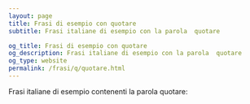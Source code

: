 ```yaml
---
layout: page
title: Frasi di esempio con quotare 
subtitle: Frasi italiane di esempio con la parola  quotare

og_title: Frasi di esempio con quotare 
og_description: Frasi italiane di esempio con la parola  quotare
og_type: website
permalink: /frasi/q/quotare.html
---
```


Frasi italiane di esempio contenenti la parola quotare:


